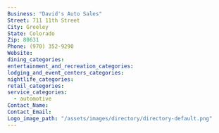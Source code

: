 ```yaml
---
Business: "David's Auto Sales"
Street: 711 11th Street
City: Greeley
State: Colorado
Zip: 80631
Phone: (970) 352-9290
Website:
dining_categories:
entertainment_and_recreation_categories:
lodging_and_event_centers_categories:
nightlife_categories:
retail_categories:
service_categories:
  - automotive
Contact_Name:
Contact_Email:
Logo_image_path: "/assets/images/directory/directory-default.png"
---
```




